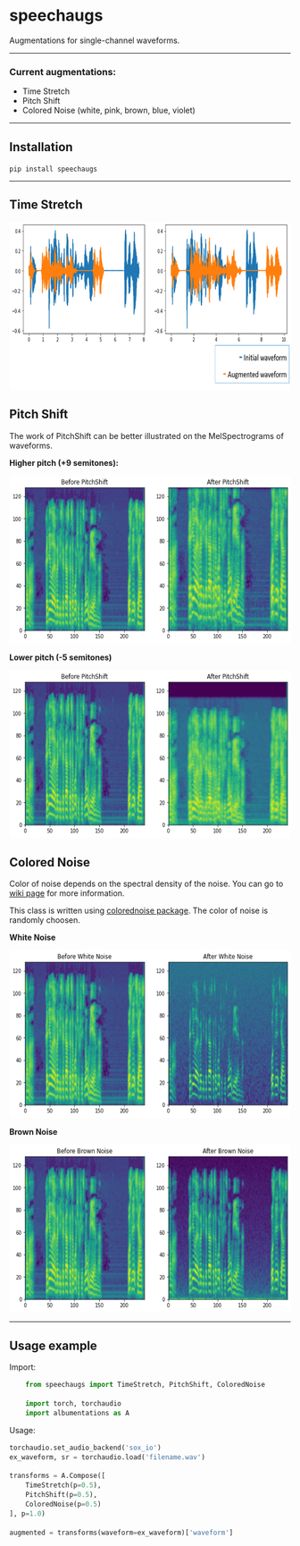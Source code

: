# speechaugs
Augmentations for single-channel waveforms.
***
### Current augmentations:
* Time Stretch
* Pitch Shift
* Colored Noise (white, pink, brown, blue, violet)
***
## Installation
`pip install speechaugs`
***
## Time Stretch

<p>
<img src="images/timestretch.png" width="700" height="300"/> 
</p>

## Pitch Shift
The work of PitchShift can be better illustrated on the MelSpectrograms of waveforms.

**Higher pitch (+9 semitones):**
<p>
<img src="images/higherpitch.png" width="600" height="300" title="Higher pitch (+9 semitones)"/> 
</p>

**Lower pitch (-5 semitones)**
<p>
<img src="images/lowerpitch.png" width="600" height="300" title="Lower pitch (-5 semitones)"/> 
</p>

## Colored Noise
Color of noise depends on the spectral density of the noise. You can go to <a href="https://en.wikipedia.org/wiki/Colors_of_noise">wiki page</a> for more information.

This class is written using <a href="https://github.com/felixpatzelt/colorednoise">colorednoise package</a>. The color of noise is randomly choosen.

**White Noise**
<p>
<img src="images/whitenoise.png" width="600" height="300" title="White Noise"/> 
</p>

**Brown Noise**
<p>
<img src="images/brownnoise.png" width="600" height="300" title="Brown Noise"/> 
</p>

***
## Usage example
Import:
```python
    from speechaugs import TimeStretch, PitchShift, ColoredNoise
    
    import torch, torchaudio
    import albumentations as A
```
Usage:
```python
torchaudio.set_audio_backend('sox_io')
ex_waveform, sr = torchaudio.load('filename.wav')

transforms = A.Compose([
    TimeStretch(p=0.5),
    PitchShift(p=0.5),
    ColoredNoise(p=0.5)
], p=1.0)

augmented = transforms(waveform=ex_waveform)['waveform']
```